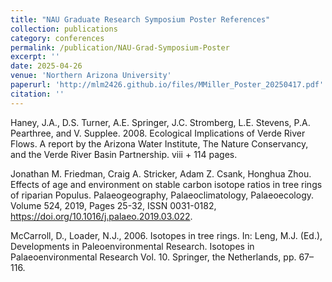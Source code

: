 ```yaml
---
title: "NAU Graduate Research Symposium Poster References"
collection: publications
category: conferences
permalink: /publication/NAU-Grad-Symposium-Poster
excerpt: ''
date: 2025-04-26
venue: 'Northern Arizona University'
paperurl: 'http://mlm2426.github.io/files/MMiller_Poster_20250417.pdf'
citation: ''
---
```

Haney, J.A., D.S. Turner, A.E. Springer, J.C. Stromberg, L.E. Stevens, P.A. Pearthree, and V. Supplee. 2008. Ecological Implications of Verde River Flows. A report by the Arizona Water Institute, The Nature Conservancy, and the Verde River Basin Partnership. viii + 114 pages.

Jonathan M. Friedman, Craig A. Stricker, Adam Z. Csank, Honghua Zhou. Effects of age and environment on stable carbon isotope ratios in tree rings of riparian Populus. Palaeogeography, Palaeoclimatology, Palaeoecology. Volume 524, 2019, Pages 25-32, ISSN 0031-0182, https://doi.org/10.1016/j.palaeo.2019.03.022.

McCarroll, D., Loader, N.J., 2006. Isotopes in tree rings. In: Leng, M.J. (Ed.), Developments in Paleoenvironmental Research. Isotopes in Palaeoenvironmental Research Vol. 10. Springer, the Netherlands, pp. 67–116.
